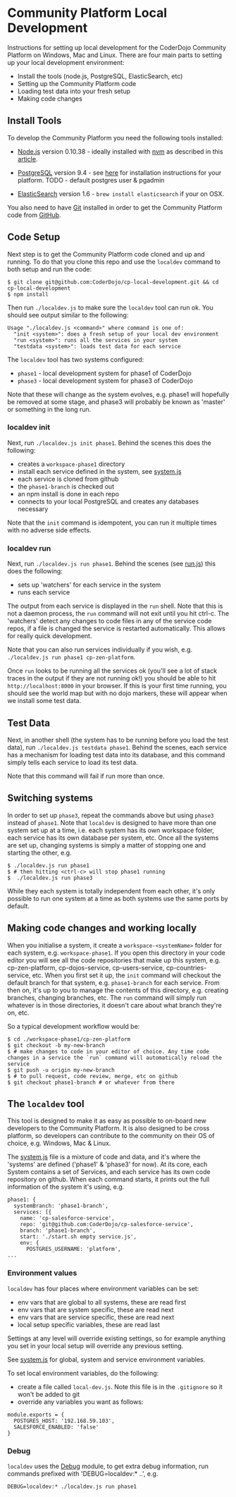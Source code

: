 # Community Platform Local Development

Instructions for setting up local development for the CoderDojo Community Platform on Windows, Mac and Linux. There are four main parts to setting up your local development environment:

* Install the tools (node.js, PostgreSQL, ElasticSearch, etc)
* Setting up the Community Platform code
* Loading test data into your fresh setup
* Making code changes

## Install Tools

To develop the Community Platform you need the following tools installed:

* [Node.js](http://nodejs.org) version 0.10.38 - ideally installed with [nvm](https://github.com/creationix/nvm) as described in this [article](http://www.nearform.com/nodecrunch/nodejs-sudo-free/).

* [PostgreSQL](http://www.postgresql.org/) version 9.4 - see [here](https://wiki.postgresql.org/wiki/Detailed_installation_guides) for installation instructions for your platform. TODO - default postgres user & pgadmin

* [ElasticSearch](https://www.elastic.co/) version 1.6 - `brew install elasticsearch` if your on OSX. 

You also need to have [Git](https://git-scm.com/) installed in order to get the Community Platform code from [GitHub](https://github.com/coderdojo).

## Code Setup

Next step is to get the Community Platform code cloned and up and running. To do that you clone this repo and use the `localdev` command to both setup and run the code:

```
$ git clone git@github.com:CoderDojo/cp-local-development.git && cd cp-local-development
$ npm install
```

Then run `./localdev.js` to make sure the `localdev` tool can run ok. You should see output similar to the following:

```
Usage "./localdev.js <command>" where command is one of:
  "init <system>": does a fresh setup of your local dev environment
  "run <system>": runs all the services in your system
  "testdata <system>": loads test data for each service
```

The `localdev` tool has two systems configured:

* `phase1` - local development system for phase1 of CoderDojo
* `phase3` - local development system for phase3 of CoderDojo

Note that these will change as the system evolves, e.g. phase1 will hopefully be removed at some stage, and phase3 will probably be known as 'master' or something in the long run.

### localdev init

Next, run `./localdev.js init phase1`. Behind the scenes this does the following:

* creates a `workspace-phase1` directory
* install each service defined in the system, see [system.js](system.js)
* each service is cloned from github
* the `phase1-branch` is checked out
* an npm install is done in each repo
* connects to your local PostgreSQL and creates any databases necessary

Note that the `init` command is idempotent, you can run it multiple times with no adverse side effects.

### localdev run

Next, run `./localdev.js run phase1`. Behind the scenes (see [run.js](run.js)) this does the following:

* sets up 'watchers' for each service in the system
* runs each service

The output from each service is displayed in the `run` shell. Note that this is not a daemon process, the `run` command will not exit until you hit ctrl-c. The 'watchers' detect any changes to code files in any of the service code repos, if a file is changed the service is restarted automatically. This allows for really quick development.

Note that you can also run services individually if you wish, e.g. `./localdev.js run phase1 cp-zen-platform`.

Once `run` looks to be running all the services ok (you'll see a lot of stack traces in the output if they are not running ok!) you should be able to hit `http://localhost:8000` in your browser. If this is your first time running, you should see the world map but with no dojo markers, these will appear when we install some test data.

## Test Data

Next, in another shell (the system has to be running before you load the test data), run `./localdev.js testdata phase1`. Behind the scenes, each service has a mechanism for loading test data into its database, and this command simply tells each service to load its test data.

Note that this command will fail if run more than once.

## Switching systems

In order to set up `phase3`, repeat the commands above but using `phase3` instead of `phase1`. Note that `localdev` is designed to have more than one system set up at a time, i.e. each system has its own workspace folder, each service has its own database per system, etc. Once all the systems are set up, changing systems is simply a matter of stopping one and starting the other, e.g.

```
$ ./localdev.js run phase1
$ # then hitting <ctrl-c> will stop phase1 running
$  ./localdev.js run phase3
```

While they each system is totally independent from each other, it's only possible to run one system at a time as both systems use the same ports by default.

## Making code changes and working locally

When you initialise a system, it create a `workspace-<systemName>` folder for each system, e.g. `workspace-phase1`. If you open this directory in your code editor you will see all the code repositories that make up this system, e.g. cp-zen-platform, cp-dojos-service, cp-users-service, cp-countries-service, etc. When you first set it up, the `init` command will checkout the default branch for that system, e.g. `phase1-branch` for each service. From then on, it's up to you to manage the contents of this directory, e.g. creating branches, changing branches, etc. The `run` command will simply run whatever is in those directories, it doesn't care about what branch they're on, etc.

So a typical development workflow would be:

```
$ cd ./workspace-phase1/cp-zen-platform
$ git checkout -b my-new-branch
$ # make changes to code in your editor of choice. Any time code changes in a service the `run` command will automatically reload the service
$ git push -u origin my-new-branch
$ # to pull request, code review, merge, etc on github
$ git checkout phase1-branch # or whatever from there
```

## The `localdev` tool

This tool is designed to make it as easy as possible to on-board new developers to the Community Platform. It is also designed to be cross platform, so developers can contribute to the community on their OS of choice, e.g. Windows, Mac & Linux.

The [system.js](system.js) file is a mixture of code and data, and it's where the 'systems' are defined ('phase1' & 'phase3' for now). At its core, each System contains a set of Services, and each service has its own code repository on github. When each command starts, it prints out the full information of the system it's using, e.g. 

```
phase1: {
  systemBranch: 'phase1-branch',
  services: [{
    name: 'cp-salesforce-service',
    repo: 'git@github.com:CoderDojo/cp-salesforce-service',
    branch: 'phase1-branch',
    start: './start.sh empty service.js',
    env: {
      POSTGRES_USERNAME: 'platform',
...
```

### Environment values

`localdev` has four places where environment variables can be set:

* env vars that are global to all systems, these are read first
* env vars that are system specific, these are read next
* env vars that are service specific, these are read next
* local setup specific variables, these are read last

Settings at any level will override existing settings, so for example anything you set in your local setup will override any previous setting.

See [system.js](system.js) for global, system and service environment variables.

To set local environment variables, do the following:

* create a file called `local-dev.js`. Note this file is in the `.gitignore` so it won't be added to git
* override any variables you want as follows:

```
module.exports = {
  POSTGRES_HOST: '192.168.59.103',
  SALESFORCE_ENABLED: 'false'
}
```

### Debug

`localdev` uses the [Debug](http://npm.im/debug) module, to get extra debug information, run commands prefixed with 'DEBUG=localdev:* ..', e.g.

```
DEBUG=localdev:* ./localdev.js run phase1
```
